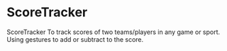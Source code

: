 # ScoreTracker
ScoreTracker
To track scores of two teams/players in any game or sport.
Using gestures to add or subtract to the score.
